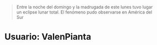 > Entre la noche del domingo y la 
> madrugada de este lunes tuvo lugar un 
> eclipse lunar total. El fenómeno pudo 
> observarse en América del Sur
# Usuario: ValenPianta